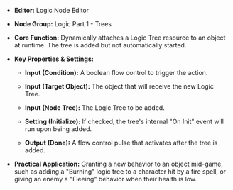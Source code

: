 - **Editor:** Logic Node Editor
    
- **Node Group:** Logic Part 1 - Trees
    
- **Core Function:** Dynamically attaches a Logic Tree resource to an object at runtime. The tree is added but not automatically started.
    
- **Key Properties & Settings:**
    
    - **Input (Condition):** A boolean flow control to trigger the action.
        
    - **Input (Target Object):** The object that will receive the new Logic Tree.
        
    - **Input (Node Tree):** The Logic Tree to be added.
        
    - **Setting (Initialize):** If checked, the tree's internal "On Init" event will run upon being added.
        
    - **Output (Done):** A flow control pulse that activates after the tree is added.
        
- **Practical Application:** Granting a new behavior to an object mid-game, such as adding a "Burning" logic tree to a character hit by a fire spell, or giving an enemy a "Fleeing" behavior when their health is low.
